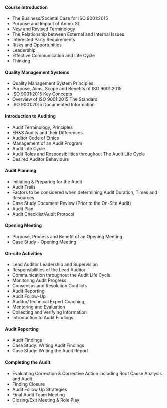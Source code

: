 #### Course Introduction

- The Business/Societal Case for ISO 9001:2015
- Purpose and Impact of Annex SL
- New and Revised Terminology
- The Relationship between External and Internal Issues
- Interested Party Requirements
- Risks and Opportunities
- Leadership
- Effective Communication and Life Cycle
- Thinking

#### Quality Management Systems

- Quality Management System Principles
- Purpose, Aims, Scope and Benefits of ISO 9001:2015
- ISO 9001:2015 Key Concepts
- Overview of ISO 9001:2015 The Standard
- ISO 9001:2015 Documented Information

#### Introduction to Auditing

- Audit Terminology, Principles
- EH&S Audits and their Differences
- Auditor Code of Ethics
- Management of an Audit Program
- Audit Life Cycle
- Audit Roles and Responsibilities throughout The Audit Life Cycle
- Desired Auditor Behaviours

#### Audit Planning

- Initiating & Preparing for the Audit
- Audit Trails
- Factors to be considered when determining Audit Duration, Times and Resources
- Case Study Document Review (Prior to the On-Site Audit)
- Audit Plan
- Audit Checklist/Audit Protocol

#### Opening Meeting

- Purpose, Process and Benefit of an Opening Meeting
- Case Study - Opening Meeting

#### On-site Activities

- Lead Auditor Leadership and Supervision
- Responsibilities of the Lead Auditor
- Communication throughout the Audit Life Cycle
- Monitoring Audit Progress
- Consensus and Resolution Conflicts
- Audit Reporting
- Audit Follow-Up
- Auditor/Technical Expert Coaching,
- Mentoring and Evaluation
- Collecting and Verifying Information
- Introduction to Audit Findings

#### Audit Reporting

- Audit Findings
- Case Study: Writing Audit Findings
- Case Study: Writing the Audit Report

#### Completing the Audit

- Evaluating Correction & Corrective Action including Root Cause Analysis and Audit
- Finding Closure
- Audit Follow Up Strategies
- Final Audit Team Meeting
- Closing/Exit Meeting & Role Play
